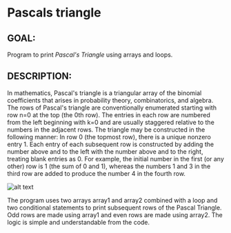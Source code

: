 # Pascals triangle

## **GOAL:**
Program to print *Pascal's Triangle* using arrays and loops.

## **DESCRIPTION:**
In mathematics, Pascal's triangle is a triangular array of the binomial coefficients that arises in probability theory, combinatorics, and algebra. 
The rows of Pascal's triangle are conventionally enumerated starting with row n=0 at the top (the 0th row). 
The entries in each row are numbered from the left beginning with k=0 and are usually staggered relative to the numbers in the adjacent rows. 
The triangle may be constructed in the following manner: In row 0 (the topmost row), there is a unique nonzero entry 1. Each entry of each subsequent row is constructed by adding the number above and to the left with the number above and to the right, treating blank entries as 0. 
For example, the initial number in the first (or any other) row is 1 (the sum of 0 and 1), whereas the numbers 1 and 3 in the third row are added to produce the number 4 in the fourth row.

![alt text](https://useruploads.socratic.org/vD3kBBSjTdyEtLqxHqkU_Pascals%20triangle.jpg)

The program uses two arrays array1 and array2 combined with a loop and two conditional statements to print subsequent rows of the Pascal Triangle. Odd rows are made using array1 and even rows are made using array2. The logic is simple and understandable from the code.

